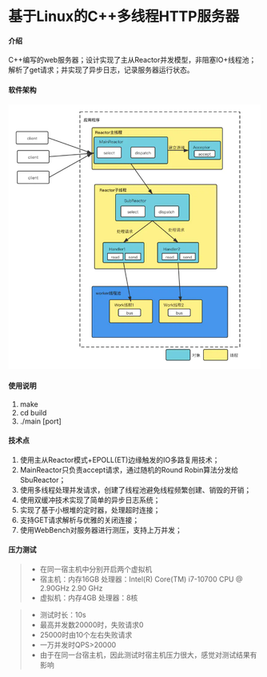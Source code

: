 # 基于Linux的C++多线程HTTP服务器

#### 介绍
C++编写的web服务器；设计实现了主从Reactor并发模型，非阻塞IO+线程池；解析了get请求；并实现了异步日志，记录服务器运行状态。

#### 软件架构
![输入图片说明](reactor%E4%B8%BB%E4%BB%8E%E6%A8%A1%E5%BC%8F.png)

#### 使用说明

1.  make
2.  cd build
3.  ./main [port]

#### 技术点
1.  使用主从Reactor模式+EPOLL(ET)边缘触发的IO多路复用技术；
2.  MainReactor只负责accept请求，通过随机的Round Robin算法分发给SbuReactor；
3.  使用多线程处理并发请求，创建了线程池避免线程频繁创建、销毁的开销；
4.  使用双缓冲技术实现了简单的异步日志系统；
5.  实现了基于小根堆的定时器，处理超时连接；
6.  支持GET请求解析与优雅的关闭连接；
7.  使用WebBench对服务器进行测压，支持上万并发；

#### 压力测试
> * 在同一宿主机中分别开启两个虚拟机
> * 宿主机：内存16GB 处理器：Intel(R) Core(TM) i7-10700 CPU @ 2.90GHz   2.90 GHz
> * 虚拟机：内存4GB  处理器：8核

> * 测试时长：10s
> * 最高并发数20000时，失败请求0
> * 25000时由10个左右失败请求
> * 一万并发时QPS>20000
> * 由于在同一台宿主机，因此测试时宿主机压力很大，感觉对测试结果有影响
